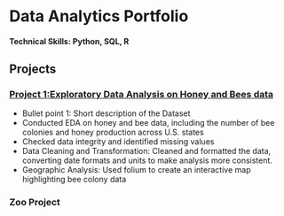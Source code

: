# Data Analytics Portfolio

#### Technical Skills: Python, SQL, R

## Projects

### [Project 1:Exploratory Data Analysis on Honey and Bees data](https://github.com/IbaD6/Honey-and-Bees)
* Bullet point 1: Short description of the Dataset 
* Conducted EDA on honey and bee data, including the number of bee colonies and honey production across U.S. states
* Checked data integrity and identified missing values
* Data Cleaning and Transformation: Cleaned and formatted the data, converting date formats and units to make analysis more consistent.
* Geographic Analysis: Used folium to create an interactive map highlighting bee colony data


### Zoo Project 

